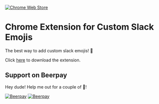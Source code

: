 [![Chrome Web Store](https://img.shields.io/chrome-web-store/stars/jfacjbibcobdehekkieokkloinlfdomg.svg)]()

# Chrome Extension for Custom Slack Emojis

The best way to add custom slack emojis! :tada:

Click [here](https://chrome.google.com/webstore/detail/slack-emoji-uploader/jfacjbibcobdehekkieokkloinlfdomg) to download the extension.

## Support on Beerpay
Hey dude! Help me out for a couple of :beers:!

[![Beerpay](https://beerpay.io/juanrgon/slack-emoji-uploader/badge.svg?style=beer-square)](https://beerpay.io/juanrgon/slack-emoji-uploader)  [![Beerpay](https://beerpay.io/juanrgon/slack-emoji-uploader/make-wish.svg?style=flat-square)](https://beerpay.io/juanrgon/slack-emoji-uploader?focus=wish)
